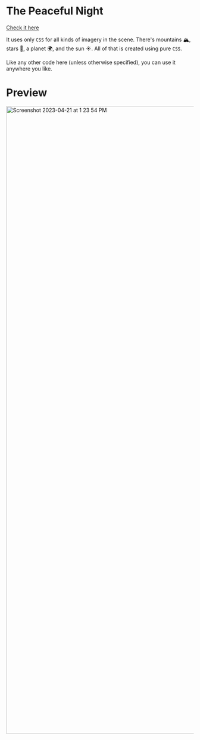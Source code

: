 # The Peaceful Night
[Check it here](https://najmiter.github.io/The-Peaceful-Night/)


It uses only `CSS` for all kinds of imagery in the scene. There's mountains 🏔️, stars 🌟, a planet 🌍, and the sun ☀️. All of that is created using pure `CSS`.

Like any other code here (unless otherwise specified), you can use it anywhere you like.

# Preview

<img width="1680" alt="Screenshot 2023-04-21 at 1 23 54 PM" src="https://user-images.githubusercontent.com/85332859/233585299-18a7c64c-87e4-43f0-8fc4-6931d267401f.png">
